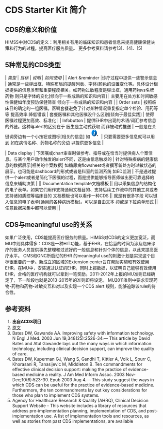 # CDS Starter Kit 简介
## CDS的意义和价值
HIMSS中对CDS的定义：利用相关有用的临床知识和患者信息来提高健康保健决策和行为的过程，提高医疗服务质量。
更多参考资料请参考[3]、[4]、[5]

## 5种常见的CDS类型

| *类型* | *目标* | *说明* | *如何使用* |
| Alert &reminder |诊疗过程中提供一些警示信息 | 通常是一些弹出框、特殊布局的提醒列表、字体/颜色的设置变化等。具体设计根据提供的信息类型和重要程度相关。如药物过敏程度是弹出框，通用药物vs名牌药物 则只是字体的变化[倾向于一些成熟的知识和内容] | 主要用在处方和时间敏感性保健如年度预防保健筛查  倾向于一些成熟的知识和内容 |
| Order sets | 按照临床目的确定的一组医嘱。医嘱套餐避免了针对某种情况重复指定单个检验、用药等等 提高效率 降低错误 | 套餐医嘱和其他医嘱没什么区别[倾向于最佳实践] | 使得医嘱过程更加高效、标准化 |
| Infobutton | 提供EHR中出现的术语/词汇参考信息的外链。这种与alert的区别在于 医生是主动式获取 而非被动式推送 | 一般是在关键词旁边有一个小按钮或图标[相关的信息] 如![](material/infor.png) | 只要需要更多信息就可以用到.如在病情名称、药物名称的旁边 以提供更多信息 |

| Data display | 下医嘱或chart审查时做参考、指导或在恰当时提供病人个案信息。与某个用户动作触发的alert不同，这是由信息触发的 | 针对特殊疾病的健康信息的数据展示[相关的个案数据] 如糖尿病flowsheet或者撰写新处方时过敏状态的展示。也可能是dashboard的形式或者是科室的监测系统 如ED监测 | 不是通过提供一个alert或者是简化下医嘱的过程，而是提供能够指导医师做出更可靠选择的信息来辅助决策 |
|| Documentation template文档模板 || 用以采集信息的结构化的电子表单。如果它们用作支持通用文档目的、支持后续工作流中的其他工具或者支持诸如质控等临床目的 文档模板也可以看作一种CDS || 就是有很多字段 可以键入信息的电子表单[通用的各种病历模板]。可以是自由文本 抑或是下拉菜单形式 || 任意数据采集中都可以使用 ||

## CDS与meaningful use的关系

如果广泛使用，CDS能提高医疗服务的质量。HIMSS对CDS的定义更加宽泛，而MU中则具体得多：CDS是一种HIT功能，基于EHR，在恰当的时间为涉及临床诊疗的医务人员提供事先整理和过滤好的一般信息和针对个体的信息，以此来提高医疗水平。
CMS和ONC所启动的EHR 的meaningful use的刺激计划是实现这个目标很重要的一步。新成立的区域的Extension center旨在帮助实施和有效使用EHR。在MU中，安装通过认证的EHR，同时上报数据，以证明自己能够有效使用EHR，合格的医疗机构就可以拿到一笔奖励。2011-2012年上报的MU准则已经确定了，下一阶段也就是2013-2015年的准则即将设定。
MU2011准则中要求实现药物-药物和药物-过敏交互和对以及实现一个CDS alert 规则，能够追踪该rule的符合性。
## 参考资料

1. **出自ACDS项目**
2. [原文](material/del-3-7-starter-kit-intro.pdf)
3. Bates DW, Gawande AA. Improving safety with information technology. N Engl J Med. 2003 Jun 19;348(25):2526-34.— This article by David Bates and Atul Gawande lays out the many ways in which information technology, including clinical decision support, can improve the quality of care.
4. Bates DW, Kuperman GJ, Wang S, Gandhi T, Kittler A, Volk L, Spurr C, Khorasani R, Tanasijevic M, Middleton B. Ten commandments for effective clinical decision support: making the practice of evidence-based medicine a reality. J Am Med Inform Assoc. 2003 Nov-Dec;10(6):523-30. Epub 2003 Aug 4.— This study suggest the ways in which CDS can be useful for the practice of evidence-based medicine. Furthermore, the ten commandments lay out key considerations for those who plan to implement CDS systems.
5. Agency for Healthcare Research & Quality (AHRQ), Clinical Decision Support Website – This website includes a library of  resources that address pre-implementation planning, implementation of CDS, and post-implementation use.  A list of implementation tools and resources, as well as stories from past CDS implementations, are available
